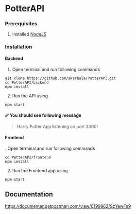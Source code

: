 # PotterAPI

### Prerequisites
1. Installed [NodeJS](https://nodejs.org/en/)

### Installation

#### Backend

1. Open terminal and run following commands
```
git clone https://github.com/skarbala/PotterAPI.git
cd PotterAPI/backend
npm install
```

2. Run the API using
```
npm start
```

#### ✅ You should see following message
 > Harry Potter App listening on port 3000!
 
#### Frontend

. Open terminal and run following commands
```
cd PotterAPI/frontend
npm install
```

2. Run the Frontend app using
```
npm start
```

## Documentation
https://documenter.getpostman.com/view/6199862/SzYewFs9
